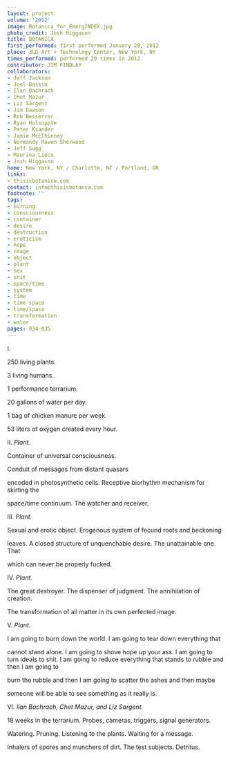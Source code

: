 ```yaml
---
layout: project
volume: '2012'
image: Botanica_for_EmergINDEX.jpg
photo_credit: Josh Higgason
title: BOTANICA
first_performed: first performed January 28, 2012
place: 3LD Art + Technology Center, New York, NY
times_performed: performed 20 times in 2012
contributor: JIM FINDLAY
collaborators:
- Jeff Jackson
- Joel Bassin
- Ilan Bachrach
- Chet Mazur
- Liz Sargent
- Jim Dawson
- Rob Besserrer
- Ryan Holsopple
- Peter Ksander
- Jamie McElhinney
- Normandy Raven Sherwood
- Jeff Sugg
- Maurina Lioce
- Josh Higgason
home: New York, NY / Charlotte, NC / Portland, OR
links:
- thisisbotanica.com
contact: info@thisisbotanca.com
footnote: ''
tags:
- burning
- consciousness
- container
- desire
- destruction
- eroticism
- hope
- image
- object
- plant
- sex
- shit
- space/time
- system
- time
- time space
- time/space
- transformation
- water
pages: 034-035
---
```


I.

250 living plants.

3 living humans.

1 performance terrarium.

20 gallons of water per day.

1 bag of chicken manure per week.

53 liters of oxygen created every hour.

II. _Plant._

Container of universal consciousness.

Conduit of messages from distant quasars

encoded in photosynthetic cells. Receptive biorhythm mechanism for skirting the

space/time continuum. The watcher and receiver.

III. _Plant._

Sexual and erotic object. Erogenous system of fecund roots and beckoning

leaves. A closed structure of unquenchable desire. The unattainable one. That

which can never be properly fucked.

IV. _Plant._

The great destroyer. The dispenser of judgment. The annihilation of creation.

The transformation of all matter in its own perfected image.

V. _Plant._

I am going to burn down the world. I am going to tear down everything that

cannot stand alone. I am going to shove hope up your ass. I am going to turn ideals to shit. I am going to reduce everything that stands to rubble and then I am going to

burn the rubble and then I am going to scatter the ashes and then maybe

someone will be able to see something as it really is.

VI. _Ilan Bachrach, Chet Mazur, and Liz Sargent._

18 weeks in the terrarium. Probes, cameras, triggers, signal generators.

Watering. Pruning. Listening to the plants. Waiting for a message.

Inhalers of spores and munchers of dirt. The test subjects. Detritus.
